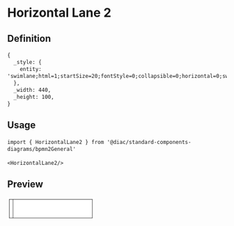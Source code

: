 # Horizontal Lane 2

## Definition

```
{
  _style: { 
    entity: 'swimlane;html=1;startSize=20;fontStyle=0;collapsible=0;horizontal=0;swimlaneLine=1;swimlaneFillColor=#ffffff;strokeWidth=2;whiteSpace=wrap;',
  },
  _width: 440,
  _height: 100,
}
```

## Usage

```
import { HorizontalLane2 } from '@diac/standard-components-diagrams/bpmn2General'

<HorizontalLane2/>
```

## Preview

<img src="./horizontal-lane-2.png" width="200"/>
